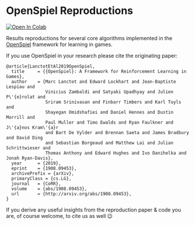 # OpenSpiel Reproductions

[![Open In Colab](https://colab.research.google.com/assets/colab-badge.svg)](https://colab.research.google.com/github/mwalton/openspiel_benchmarks/blob/main/openspiel_reproductions.ipynb)

Results reproductions for several core algorithms implemented in the [OpenSpiel](https://github.com/deepmind/open_spiel) framework for learning in games.

If you use OpenSpiel in your research please cite the originating paper:
```
@article{LanctotEtAl2019OpenSpiel,
  title     = {{OpenSpiel}: A Framework for Reinforcement Learning in Games},
  author    = {Marc Lanctot and Edward Lockhart and Jean-Baptiste Lespiau and
               Vinicius Zambaldi and Satyaki Upadhyay and Julien P\'{e}rolat and
               Sriram Srinivasan and Finbarr Timbers and Karl Tuyls and
               Shayegan Omidshafiei and Daniel Hennes and Dustin Morrill and
               Paul Muller and Timo Ewalds and Ryan Faulkner and J\'{a}nos Kram\'{a}r
               and Bart De Vylder and Brennan Saeta and James Bradbury and David Ding
               and Sebastian Borgeaud and Matthew Lai and Julian Schrittwieser and
               Thomas Anthony and Edward Hughes and Ivo Danihelka and Jonah Ryan-Davis},
  year      = {2019},
  eprint    = {1908.09453},
  archivePrefix = {arXiv},
  primaryClass = {cs.LG},
  journal   = {CoRR},
  volume    = {abs/1908.09453},
  url       = {http://arxiv.org/abs/1908.09453},
}
```

If you derive any useful insights from the reproduction paper & code you are, of course welcome, to cite us as well 😉 

